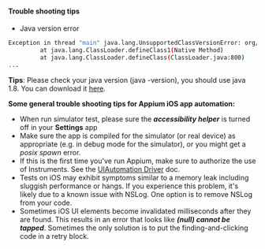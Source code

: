 #### Trouble shooting tips

- Java version error
```bash
Exception in thread "main" java.lang.UnsupportedClassVersionError: org/openqa/grid/selenium/GridLauncherV3 : Unsupported major.minor version 52.0
         at java.lang.ClassLoader.defineClass1(Native Method)
         at java.lang.ClassLoader.defineClass(ClassLoader.java:800)
...
```
 **Tips**: Please check your java version (java -version), you should use java 1.8. You can download it [here](http://www.oracle.com/technetwork/java/javase/downloads/jdk8-downloads-2133151.html).


**Some general trouble shooting tips for Appium iOS app automation:**

- When run simulator test, please sure the ***accessibility helper*** is turned off in your **Settings** app
-  Make sure the app is compiled for the simulator (or real device) as appropriate (e.g. in debug mode for the simulator), or you might get a  *posix spawn*  error.
-  If this is the first time you've run Appium, make sure to authorize the use of Instruments. See the  [UIAutomation Driver](http://appium.io/docs/en/drivers/ios-uiautomation/index.html)  doc.
- Tests on iOS may exhibit symptoms similar to a memory leak including sluggish performance or hangs. If you experience this problem, it's likely due to a known issue with NSLog. One option is to remove NSLog from your code.
- Sometimes iOS UI elements become invalidated milliseconds after they are found. This results in an error that looks like ***(null) cannot be tapped***. Sometimes the only solution is to put the finding-and-clicking code in a retry block.